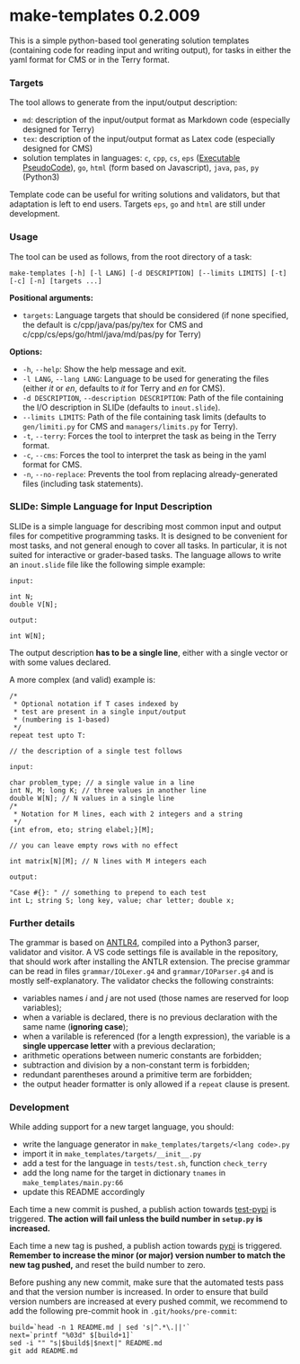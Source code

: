 # make-templates 0.2.009

This is a simple python-based tool generating solution templates (containing code for reading input and writing output), for tasks in either the yaml format for CMS or in the Terry format.

### Targets

The tool allows to generate from the input/output description:

- `md`: description of the input/output format as Markdown code (especially designed for Terry)
- `tex`: description of the input/output format as Latex code (especially designed for CMS)
- solution templates in languages: `c`, `cpp`, `cs`, `eps` ([Executable PseudoCode](https://demo.fibonacci.olinfo.it/ide)), `go`, `html` (form based on Javascript), `java`, `pas`, `py` (Python3)

Template code can be useful for writing solutions and validators, but that adaptation is left to end users. Targets `eps`, `go` and `html` are still under development.

### Usage

The tool can be used as follows, from the root directory of a task:

```
make-templates [-h] [-l LANG] [-d DESCRIPTION] [--limits LIMITS] [-t] [-c] [-n] [targets ...]
```

**Positional arguments:**

- `targets`: Language targets that should be considered (if none specified, the default is c/cpp/java/pas/py/tex for CMS and c/cpp/cs/eps/go/html/java/md/pas/py for Terry)

**Options:**

- `-h`, `--help`: Show the help message and exit.
- `-l LANG`, `--lang LANG`: Language to be used for generating the files (either *it* or *en*, defaults to *it* for Terry and *en* for CMS).
- `-d DESCRIPTION`, `--description DESCRIPTION`: Path of the file containing the I/O description in SLIDe (defaults to `inout.slide`).
- `--limits LIMITS`: Path of the file containing task limits (defaults to `gen/limiti.py` for CMS and `managers/limits.py` for Terry).
- `-t`, `--terry`: Forces the tool to interpret the task as being in the Terry format.
- `-c`, `--cms`: Forces the tool to interpret the task as being in the yaml format for CMS.
- `-n`, `--no-replace`: Prevents the tool from replacing already-generated files (including task statements).

### SLIDe: Simple Language for Input Description

SLIDe is a simple language for describing most common input and output files for competitive programming tasks. It is designed to be convenient for most tasks, and not general enough to cover all tasks. In particular, it is not suited for interactive or grader-based tasks. The language allows to write an `inout.slide` file like the following simple example:

```
input:

int N;
double V[N];

output:

int W[N];
```

The output description **has to be a single line**, either with a single vector or with some values declared.

A more complex (and valid) example is:

```
/*
 * Optional notation if T cases indexed by
 * test are present in a single input/output
 * (numbering is 1-based)
 */
repeat test upto T:

// the description of a single test follows

input:

char problem_type; // a single value in a line
int N, M; long K; // three values in another line 
double W[N]; // N values in a single line
/*
 * Notation for M lines, each with 2 integers and a string
 */
{int efrom, eto; string elabel;}[M];

// you can leave empty rows with no effect

int matrix[N][M]; // N lines with M integers each

output:

"Case #{}: " // something to prepend to each test
int L; string S; long key, value; char letter; double x;
```

### Further details

The grammar is based on [ANTLR4](https://github.com/antlr/antlr4), compiled into a Python3 parser, validator and visitor. A VS code settings file is available in the repository, that should work after installing the ANTLR extension. The precise grammar can be read in files `grammar/IOLexer.g4` and `grammar/IOParser.g4` and is mostly self-explanatory. The validator checks the following constraints:

- variables names $i$ and $j$ are not used (those names are reserved for loop variables);
- when a variable is declared, there is no previous declaration with the same name (**ignoring case**);
- when a varilable is referenced (for a length expression), the variable is a **single uppercase letter** with a previous declaration;
- arithmetic operations between numeric constants are forbidden;
- subtraction and division by a non-constant term is forbidden;
- redundant parentheses around a primitive term are forbidden;
- the output header formatter is only allowed if a `repeat` clause is present.

### Development

While adding support for a new target language, you should:

- write the language generator in `make_templates/targets/<lang code>.py`
- import it in `make_templates/targets/__init__.py`
- add a test for the language in `tests/test.sh`, function `check_terry`
- add the long name for the target in dictionary `tnames` in `make_templates/main.py:66`
- update this README accordingly

Each time a new commit is pushed, a publish action towards [test-pypi](https://test.pypi.org) is triggered. **The action will fail unless the build number in `setup.py` is increased.**

Each time a new tag is pushed, a publish action towards [pypi](https://pypi.org) is triggered. **Remember to increase the minor (or major) version number to match the new tag pushed,** and reset the build number to zero.

Before pushing any new commit, make sure that the automated tests pass and that the version number is increased.
In order to ensure that build version numbers are increased at every pushed commit, we recommend to add the following pre-commit hook in `.git/hooks/pre-commit`:

```
build=`head -n 1 README.md | sed 's|^.*\.||'`
next=`printf "%03d" $[build+1]`
sed -i "" "s|$build$|$next|" README.md
git add README.md
```
